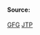 #### Source:
[GFG](https://www.geeksforgeeks.org/program-for-priority-cpu-scheduling-set-1/)
[JTP](https://www.javatpoint.com/os-priority-scheduling)

